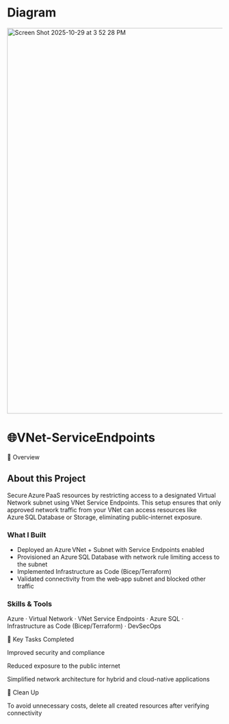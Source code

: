 # Diagram
<img width="1440" height="900" alt="Screen Shot 2025-10-29 at 3 52 28 PM" src="https://github.com/user-attachments/assets/bf8ffda3-bd75-403d-a0fe-f518dddf8d02" />

# 🌐VNet-ServiceEndpoints

📘 Overview


## About this Project
Secure Azure PaaS resources by restricting access to a designated Virtual Network subnet using VNet Service Endpoints. This setup ensures that only approved network traffic from your VNet can access resources like Azure SQL Database or Storage, eliminating public‑internet exposure.

### What I Built
- Deployed an Azure VNet + Subnet with Service Endpoints enabled  
- Provisioned an Azure SQL Database with network rule limiting access to the subnet  
- Implemented Infrastructure as Code (Bicep/Terraform)  
- Validated connectivity from the web‑app subnet and blocked other traffic  

### Skills & Tools
Azure · Virtual Network · VNet Service Endpoints · Azure SQL · Infrastructure as Code (Bicep/Terraform) · DevSecOps


🧩 Key Tasks Completed

Improved security and compliance

Reduced exposure to the public internet

Simplified network architecture for hybrid and cloud-native applications





🧹 Clean Up

To avoid unnecessary costs, delete all created resources after verifying connectivity







